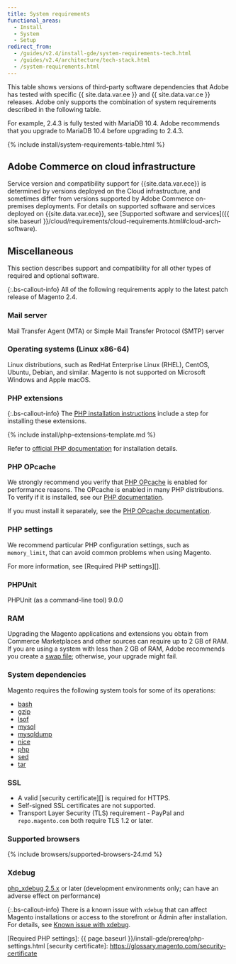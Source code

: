 ```yaml
---
title: System requirements
functional_areas:
  - Install
  - System
  - Setup
redirect_from:
  - /guides/v2.4/install-gde/system-requirements-tech.html
  - /guides/v2.4/architecture/tech-stack.html
  - /system-requirements.html
---
```


This table shows versions of third-party software dependencies that Adobe has tested with specific {{ site.data.var.ee }} and {{ site.data.var.ce }} releases. Adobe only supports the combination of system requirements described in the following table.

For example, 2.4.3 is fully tested with MariaDB 10.4. Adobe recommends that you upgrade to MariaDB 10.4 before upgrading to 2.4.3.

{% include install/system-requirements-table.html %}

## Adobe Commerce on cloud infrastructure

Service version and compatibility support for {{site.data.var.ece}} is determined by versions deployed on the Cloud infrastructure, and sometimes differ from versions supported by Adobe Commerce on-premises deployments. For details on supported software and services deployed on {{site.data.var.ece}}, see [Supported software and services]({{ site.baseurl }}/cloud/requirements/cloud-requirements.html#cloud-arch-software).

## Miscellaneous

This section describes support and compatibility for all other types of required and optional software.

{:.bs-callout-info}
All of the following requirements apply to the latest patch release of Magento 2.4.

### Mail server

Mail Transfer Agent (MTA) or Simple Mail Transfer Protocol (SMTP) server

### Operating systems (Linux x86-64)

Linux distributions, such as RedHat Enterprise Linux (RHEL), CentOS, Ubuntu, Debian, and similar.
Magento is not supported on Microsoft Windows and Apple macOS.

### PHP extensions

{:.bs-callout-info}
The [PHP installation instructions][] include a step for installing these extensions.

{% include install/php-extensions-template.md %}

Refer to [official PHP documentation][] for installation details.

### PHP OPcache

We strongly recommend you verify that [PHP OPcache][] is enabled for performance reasons. The OPcache is enabled in many PHP distributions. To verify if it is installed, see our [PHP documentation][].

If you must install it separately, see the [PHP OPcache documentation][].

### PHP settings

We recommend particular PHP configuration settings, such as `memory_limit`, that can avoid common problems when using Magento.

For more information, see [Required PHP settings][].

### PHPUnit

PHPUnit (as a command-line tool) 9.0.0

### RAM

Upgrading the Magento applications and extensions you obtain from Commerce Marketplaces and other sources can require up to 2 GB of RAM. If you are using a system with less than 2 GB of RAM, Adobe recommends you create a [swap file](https://support.magento.com/hc/en-us/articles/360032980432); otherwise, your upgrade might fail.

### System dependencies

Magento requires the following system tools for some of its operations:

*  [bash][]
*  [gzip][]
*  [lsof][]
*  [mysql][]
*  [mysqldump][]
*  [nice][]
*  [php][]
*  [sed][]
*  [tar][]

### SSL

*  A valid [security certificate][] is required for HTTPS.
*  Self-signed SSL certificates are not supported.
*  Transport Layer Security (TLS) requirement - PayPal and `repo.magento.com` both require TLS 1.2 or later.

### Supported browsers

{% include browsers/supported-browsers-24.md %}

### Xdebug

[php_xdebug 2.5.x][] or later (development environments only; can have an adverse effect on performance)

{:.bs-callout-info}
There is a known issue with `xdebug` that can affect Magento installations or access to the storefront or Admin after installation. For details, see [Known issue with xdebug][].

<!-- Link Definitions -->
[Known issue with xdebug]: https://support.magento.com/hc/en-us/articles/360034242212
[php_xdebug 2.5.x]: https://xdebug.org/download
[bash]: https://www.gnu.org/software/bash/
[gzip]: https://www.gzip.org/
[lsof]: https://linux.die.net/man/8/lsof
[mysql]: https://www.mysql.com/
[mysqldump]: https://dev.mysql.com/doc/refman/8.0/en/mysqldump.html
[nice]: https://linux.die.net/man/1/nice
[php]: https://www.php.net/
[sed]: https://www.gnu.org/software/sed/manual/sed.html
[tar]: https://linux.die.net/man/1/tar
[PHP installation instructions]: prereq/php-settings.html
[official PHP documentation]: https://php.net/manual/en/extensions.php
[PHP OPcache]: https://php.net/manual/en/intro.opcache.php
[PHP documentation]: prereq/php-settings.html
[PHP OPcache documentation]: https://php.net/manual/en/opcache.setup.php
[Required PHP settings]: {{ page.baseurl }}/install-gde/prereq/php-settings.html
[security certificate]: https://glossary.magento.com/security-certificate
